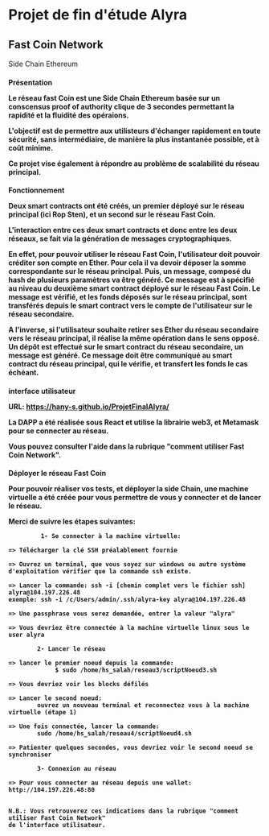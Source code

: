 <h1>Projet de fin d'étude Alyra</h1>

<h2>Fast Coin Network</h2>

Side Chain Ethereum

<h4>Présentation

Le réseau fast Coin est une Side Chain Ethereum basée sur un conscensus proof of authority clique de 3 secondes permettant 
la rapidité et la fluidité des opéraions.

L'objectif est de permettre aux utilisteurs d'échanger rapidement en toute sécurité, sans intermédiaire, de manière la plus instantanée possible, et à coût minime.

Ce projet vise également à répondre au problème de scalabilité du réseau principal.


<h4>Fonctionnement

Deux smart contracts ont été créés, un premier déployé sur le réseau principal (ici Rop Sten), 
et un second sur le réseau Fast Coin.

L'interaction entre ces deux smart contracts et donc entre les deux réseaux, se fait via la génération de messages
cryptographiques.

En effet, pour pouvoir utiliser le réseau Fast Coin, l'utilisateur doit pouvoir créditer son compte en Ether.
Pour cela il va devoir déposer la somme correspondante sur le réseau principal. Puis, un message, composé du hash
de plusieurs paramètres va être généré.
Ce message est à spécifié au niveau du deuxième smart contract déployé sur le réseau Fast Coin.
Le message est vérifié, et les fonds déposés sur le réseau principal, sont transférés depuis le smart contract
vers le compte de l'utilisateur sur le réseau secondaire.

A l'inverse, si l'utilisateur souhaite retirer ses Ether du réseau secondaire vers le réseau principal,
il réalise la même opération dans le sens opposé.
Un dépôt est effectué sur le smart contract du réseau secondaire, un message est généré.
Ce message doit être communiqué au smart contract du réseau principal, qui le vérifie,
et transfert les fonds le cas échéant.


<h4>interface utilisateur

URL: https://hany-s.github.io/ProjetFinalAlyra/

La DAPP a été réalisée sous React et utilise la librairie web3, et Metamask pour se connecter au réseau.

Vous pouvez consulter l'aide dans la rubrique "comment utiliser Fast Coin Network".


<h4>Déployer le réseau Fast Coin

Pour pouvoir réaliser vos tests, et déployer la side Chain, une machine virtuelle a été créée
pour vous permettre de vous y connecter et de lancer le réseau.

Merci de suivre les étapes suivantes:

             1- Se connecter à la machine virtuelle:

    => Télécharger la clé SSH préalablement fournie

    => Ouvrez un terminal, que vous soyez sur windows ou autre système d'exploitation vérifier que la commande ssh existe.
            
    => Lancer la commande: ssh -i [chemin complet vers le fichier ssh] alyra@104.197.226.48
    exemple: ssh -i /c/Users/admin/.ssh/alyra-key alyra@104.197.226.48

    => Une passphrase vous serez demandée, entrer la valeur "alyra"

    => Vous devriez être connectée à la machine virtuelle linux sous le user alyra

            2- Lancer le réseau

    => lancer le premier noeud depuis la commande:
                 $ sudo /home/hs_salah/reseau3/scriptNoeud3.sh

    => Vous devriez voir les blocks défilés

    => Lancer le second noeud:
            ouvrez un nouveau terminal et reconnectez vous à la machine virtuelle (étape 1)

    => Une fois connectée, lancer la commande:
            sudo /home/hs_salah/reseau4/scriptNoeud4.sh

    => Patienter quelques secondes, vous devriez voir le second noeud se synchroniser

            3- Connexion au réseau

    => Pour vous connecter au réseau depuis une wallet: http://104.197.226.48:80


    N.B.: Vous retrouverez ces indications dans la rubrique "comment utiliser Fast Coin Network"
    de l'interface utilisateur.


